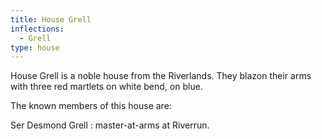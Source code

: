 ```yaml
---
title: House Grell
inflections:
  - Grell
type: house
---
```


House Grell is a noble house from the Riverlands. They blazon their arms with three red martlets on white bend, on blue.

The known members of this house are:

Ser Desmond Grell : master-at-arms at Riverrun.


